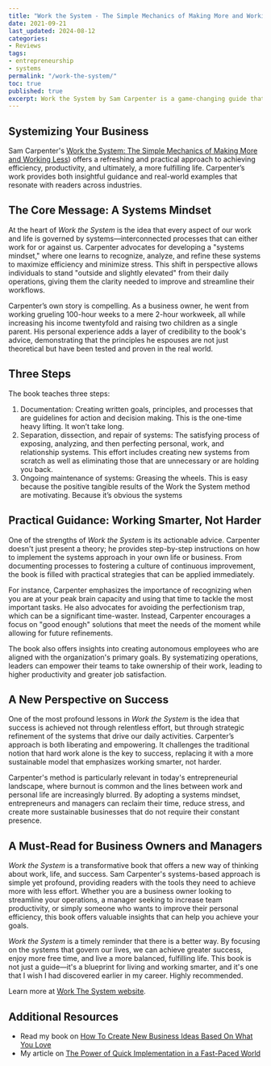 ```yaml
---
title: "Work the System - The Simple Mechanics of Making More and Working Less"
date: 2021-09-21
last_updated: 2024-08-12
categories:
- Reviews
tags:
- entrepreneurship
- systems
permalink: "/work-the-system/"
toc: true
published: true
excerpt: Work the System by Sam Carpenter is a game-changing guide that teaches readers how to streamline their work and life by adopting a systems-based approach, ultimately leading to greater efficiency, less stress, and more success with less effort.
---
```

## Systemizing Your Business

Sam Carpenter's [Work the System: The Simple Mechanics of Making More and Working Less](https://amzn.to/4cuI3lC)) offers a refreshing and practical approach to achieving efficiency, productivity, and ultimately, a more fulfilling life. Carpenter’s work provides both insightful guidance and real-world examples that resonate with readers across industries.

## The Core Message: A Systems Mindset

At the heart of *Work the System* is the idea that every aspect of our work and life is governed by systems—interconnected processes that can either work for or against us. Carpenter advocates for developing a "systems mindset," where one learns to recognize, analyze, and refine these systems to maximize efficiency and minimize stress. This shift in perspective allows individuals to stand "outside and slightly elevated" from their daily operations, giving them the clarity needed to improve and streamline their workflows.

Carpenter’s own story is compelling. As a business owner, he went from working grueling 100-hour weeks to a mere 2-hour workweek, all while increasing his income twentyfold and raising two children as a single parent. His personal experience adds a layer of credibility to the book's advice, demonstrating that the principles he espouses are not just theoretical but have been tested and proven in the real world.

## Three Steps

The book teaches three steps:

1. Documentation: Creating written goals, principles, and processes that are guidelines for action and decision making. This is the one-time heavy lifting. It won’t take long.
2. Separation, dissection, and repair of systems: The satisfying process of exposing, analyzing, and then perfecting personal, work, and relationship systems. This effort includes creating new systems from scratch as well as eliminating those that are unnecessary or are holding you back.
3. Ongoing maintenance of systems: Greasing the wheels. This is easy because the positive tangible results of the Work the System method are motivating. Because it’s obvious the systems

## Practical Guidance: Working Smarter, Not Harder

One of the strengths of *Work the System* is its actionable advice. Carpenter doesn't just present a theory; he provides step-by-step instructions on how to implement the systems approach in your own life or business. From documenting processes to fostering a culture of continuous improvement, the book is filled with practical strategies that can be applied immediately.

For instance, Carpenter emphasizes the importance of recognizing when you are at your peak brain capacity and using that time to tackle the most important tasks. He also advocates for avoiding the perfectionism trap, which can be a significant time-waster. Instead, Carpenter encourages a focus on "good enough" solutions that meet the needs of the moment while allowing for future refinements.

The book also offers insights into creating autonomous employees who are aligned with the organization's primary goals. By systematizing operations, leaders can empower their teams to take ownership of their work, leading to higher productivity and greater job satisfaction.

## A New Perspective on Success

One of the most profound lessons in *Work the System* is the idea that success is achieved not through relentless effort, but through strategic refinement of the systems that drive our daily activities. Carpenter’s approach is both liberating and empowering. It challenges the traditional notion that hard work alone is the key to success, replacing it with a more sustainable model that emphasizes working smarter, not harder.

Carpenter's method is particularly relevant in today's entrepreneurial landscape, where burnout is common and the lines between work and personal life are increasingly blurred. By adopting a systems mindset, entrepreneurs and managers can reclaim their time, reduce stress, and create more sustainable businesses that do not require their constant presence.

## A Must-Read for Business Owners and Managers

*Work the System* is a transformative book that offers a new way of thinking about work, life, and success. Sam Carpenter's systems-based approach is simple yet profound, providing readers with the tools they need to achieve more with less effort. Whether you are a business owner looking to streamline your operations, a manager seeking to increase team productivity, or simply someone who wants to improve their personal efficiency, this book offers valuable insights that can help you achieve your goals.

*Work the System* is a timely reminder that there is a better way. By focusing on the systems that govern our lives, we can achieve greater success, enjoy more free time, and live a more balanced, fulfilling life. This book is not just a guide—it's a blueprint for living and working smarter, and it's one that I wish I had discovered earlier in my career. Highly recommended.

Learn more at [Work The System website](https://www.workthesystem.com).

## Additional Resources
- Read my book on [How To Create New Business Ideas Based On What You Love](/business-ideas/#additonal-resources)
- My article on [The Power of Quick Implementation in a Fast-Paced World](/implement-quickly/)